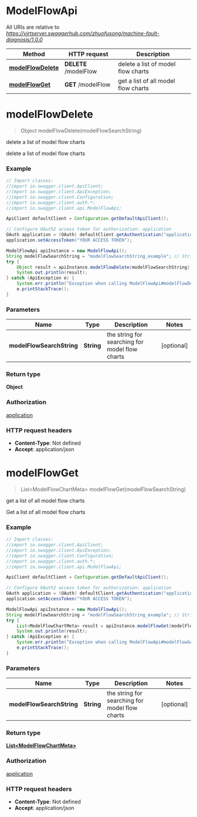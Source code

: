 # ModelFlowApi

All URIs are relative to *https://virtserver.swaggerhub.com/zhuofusong/machine-fault-diagnosis/1.0.0*

Method | HTTP request | Description
------------- | ------------- | -------------
[**modelFlowDelete**](ModelFlowApi.md#modelFlowDelete) | **DELETE** /modelFlow | delete a list of model flow charts
[**modelFlowGet**](ModelFlowApi.md#modelFlowGet) | **GET** /modelFlow | get a list of all model flow charts

<a name="modelFlowDelete"></a>
# **modelFlowDelete**
> Object modelFlowDelete(modelFlowSearchString)

delete a list of model flow charts

delete a list of model flow charts

### Example
```java
// Import classes:
//import io.swagger.client.ApiClient;
//import io.swagger.client.ApiException;
//import io.swagger.client.Configuration;
//import io.swagger.client.auth.*;
//import io.swagger.client.api.ModelFlowApi;

ApiClient defaultClient = Configuration.getDefaultApiClient();

// Configure OAuth2 access token for authorization: application
OAuth application = (OAuth) defaultClient.getAuthentication("application");
application.setAccessToken("YOUR ACCESS TOKEN");

ModelFlowApi apiInstance = new ModelFlowApi();
String modelFlowSearchString = "modelFlowSearchString_example"; // String | the string for searching for model flow charts
try {
    Object result = apiInstance.modelFlowDelete(modelFlowSearchString);
    System.out.println(result);
} catch (ApiException e) {
    System.err.println("Exception when calling ModelFlowApi#modelFlowDelete");
    e.printStackTrace();
}
```

### Parameters

Name | Type | Description  | Notes
------------- | ------------- | ------------- | -------------
 **modelFlowSearchString** | **String**| the string for searching for model flow charts | [optional]

### Return type

**Object**

### Authorization

[application](../README.md#application)

### HTTP request headers

 - **Content-Type**: Not defined
 - **Accept**: application/json

<a name="modelFlowGet"></a>
# **modelFlowGet**
> List&lt;ModelFlowChartMeta&gt; modelFlowGet(modelFlowSearchString)

get a list of all model flow charts

Get a list of all model flow charts

### Example
```java
// Import classes:
//import io.swagger.client.ApiClient;
//import io.swagger.client.ApiException;
//import io.swagger.client.Configuration;
//import io.swagger.client.auth.*;
//import io.swagger.client.api.ModelFlowApi;

ApiClient defaultClient = Configuration.getDefaultApiClient();

// Configure OAuth2 access token for authorization: application
OAuth application = (OAuth) defaultClient.getAuthentication("application");
application.setAccessToken("YOUR ACCESS TOKEN");

ModelFlowApi apiInstance = new ModelFlowApi();
String modelFlowSearchString = "modelFlowSearchString_example"; // String | the string for searching for model flow charts
try {
    List<ModelFlowChartMeta> result = apiInstance.modelFlowGet(modelFlowSearchString);
    System.out.println(result);
} catch (ApiException e) {
    System.err.println("Exception when calling ModelFlowApi#modelFlowGet");
    e.printStackTrace();
}
```

### Parameters

Name | Type | Description  | Notes
------------- | ------------- | ------------- | -------------
 **modelFlowSearchString** | **String**| the string for searching for model flow charts | [optional]

### Return type

[**List&lt;ModelFlowChartMeta&gt;**](ModelFlowChartMeta.md)

### Authorization

[application](../README.md#application)

### HTTP request headers

 - **Content-Type**: Not defined
 - **Accept**: application/json

